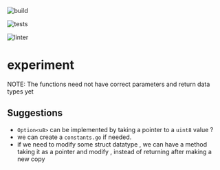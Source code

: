 ![build](https://github.com/BlocSoc-iitr/selene/actions/workflows/go.yml/badge.svg)

![tests](https://github.com/BlocSoc-iitr/selene/actions/workflows/test.yml/badge.svg)

![linter](https://github.com/BlocSoc-iitr/selene/actions/workflows/cilint.yml/badge.svg)


# experiment

NOTE: The functions need not have correct parameters and return data types yet


## Suggestions

- `Option<u8>` can be implemented by taking a pointer to a `uint8` value ?
- we can create a `constants.go` if needed.
- if we need to modify some struct datatype , we can have a method taking it as a pointer and modify , instead of returning after making a new copy

